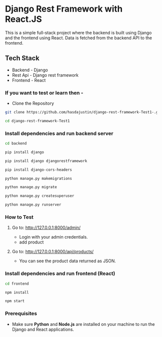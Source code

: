 
# Django Rest Framework with React.JS
This is a simple full-stack project where the backend is built using Django and the frontend using React. Data is fetched from the backend API to the frontend.

## Tech Stack
- Backend - Django
- Rest Api - Django rest framework
- Frontend - React

### If you want to test or learn then -
- Clone the Repository
```bash
git clone https://github.com/hasdajustin/django-rest-framework-Test1-.git
```
```bash
cd django-rest-framework-Test1
```

### Install dependencies and run backend server
```bash
cd backend
```
```bash
pip install django
```
```bash
pip install django djangorestframework
```
```bash
pip install django-cors-headers
```
```bash
python manage.py makemigrations
```
```bash
python manage.py migrate
```
```bash
python manage.py createsuperuser
```
```bash
python manage.py runserver
```
### How to Test
1. Go to: http://127.0.0.1:8000/admin/  
   - Login with your admin credentials.
   - add product

2. Go to: http://127.0.0.1:8000/api/products/  
   - You can see the product data returned as JSON.

### Install dependencies and run frontend (React)
```bash
cd frontend
```
```bash
npm install 
```
```bash
npm start
```

### Prerequisites
- Make sure **Python** and **Node.js** are installed on your machine to run the Django and React applications.

